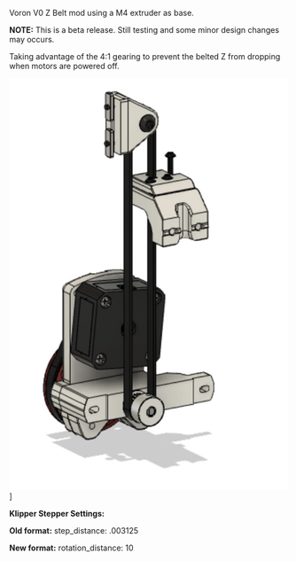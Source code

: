 Voron V0 Z Belt mod using a M4 extruder as base. 

<b>NOTE:</b>  This is a beta release.  Still testing and some minor design changes may occurs.

Taking advantage of the 4:1 gearing to prevent the belted Z from dropping when motors are powered off.

![Zbelt-Mod](Images/V0_ZBelt_beta1.jpg)]

<b>Klipper Stepper Settings:</b>

<b>Old format:</b>
step_distance: .003125

<b>New format:</b>
rotation_distance: 10


